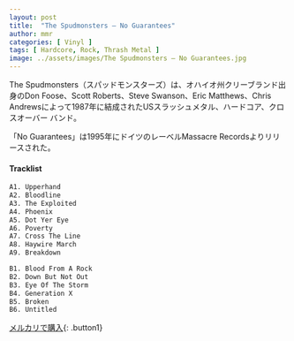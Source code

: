 ```yaml
---
layout: post
title:  "The Spudmonsters – No Guarantees"
author: mmr
categories: [ Vinyl ]
tags: [ Hardcore, Rock, Thrash Metal ]
image: ../assets/images/The Spudmonsters – No Guarantees.jpg
---
```


The Spudmonsters（スパッドモンスターズ）は、オハイオ州クリーブランド出身のDon Foose、Scott Roberts、Steve Swanson、Eric Matthews、Chris Andrewsによって1987年に結成されたUSスラッシュメタル、ハードコア、クロスオーバー バンド。

「No Guarantees」は1995年にドイツのレーベルMassacre Recordsよりリリースされた。

#### Tracklist
```md
A1. Upperhand
A2. Bloodline
A3. The Exploited
A4. Phoenix
A5. Dot Yer Eye
A6. Poverty
A7. Cross The Line
A8. Haywire March
A9. Breakdown

B1. Blood From A Rock
B2. Down But Not Out
B3. Eye Of The Storm
B4. Generation X
B5. Broken
B6. Untitled
```

[メルカリで購入](https://jp.mercari.com/item/m95943993364){: .button1}

